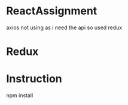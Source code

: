 # ReactAssignment
axios not using as i need the api so used redux
# Redux
# Instruction
npm install 
